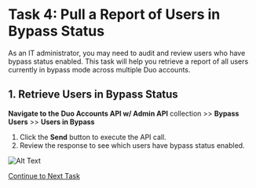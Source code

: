# Task 4: Pull a Report of Users in Bypass Status  

As an IT administrator, you may need to audit and review users who have bypass status enabled. This task will help you retrieve a report of all users currently in bypass mode across multiple Duo accounts.  

## **1. Retrieve Users in Bypass Status**  
**Navigate to the** **Duo Accounts API w/ Admin API** collection >> **Bypass Users** >> **Users in Bypass**  

1. Click the **Send** button to execute the API call.  
2. Review the response to see which users have bypass status enabled.  

![Alt Text](images/bypass_users_logs.png)


[Continue to Next Task](05_Enforce_Security_Policies.md)  
